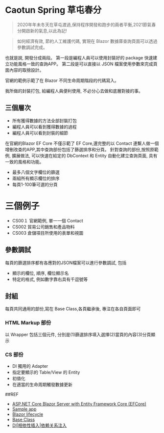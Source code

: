 # Caotun Spring 草屯春分

> 2020年年未冬天在草屯渡過,保持程序開發和跑步的兩者平衡,2021節氣春分開啟新的氣息,以此為記!

> 如何經濟有效, 節約人工維護代碼, 實現在 Blazor 數據庫查詢頁面可以透過參數調試完成。

也就是說, 開發分成兩段。
第一段是編程人員可以使用封裝好的 package 快速建立功能風格一致的查詢APP。
第二段是可以直接以 JSON 檔案使用參數來完成頁面內容的取捨設計。

官網的範例示範了在 Blazor 不同生命周期階段的代碼寫入。

我所做的封裝打包, 給編程人員便利使用, 不必分心去做和底層對接的事。

## 三個層次
- 所有獲得數據的方法全部封裝打包
- 編程人員可以看到獲得數據的過程
- 編程人員可以看到封裝的細節

在官網的Blazor EF Core 不僅示範了 EF Core,還完整的以 Contact 連繫人做一個增刪改查的APP,其中查詢部份包括了篩選排序和分頁。
針對查詢的部份,按照原範例, 擴展做法, 可以快速在給定的 DbContext 和 Entity 自動化建立查詢頁面, 具有一致的風格和功能。

- 最多八個文字欄位的篩選
- 兩組所有顯示欄位的排序
- 每頁1-100筆可選的分頁

# 三個例子
- CS00１ 官網範例, 單一一個 Contact
- CS002 貿易公司銷售和產品物料
- CS003 倉儲項目所使用的表單和視圖


## 參數調試
每頁的篩選排序都有各應對的JSON檔案可以進行參數調試, 包括
- 顯示的欄位, 順序, 欄位顯示名
- 特定的格式, 例如數字靠右具有千逗號等

## 封組
每頁共同通用的部份,寫在 Base Class,各頁繼承後, 專注在各自頁面即可


### HTML Markup 部份
以 Wrapper 包括三個元件, 分別是(1)篩選排序填入選擇(2)當頁的內容(3)分頁顯示

### CS 部份
- DI 獨用的 Adapter
- 指定要顯示的 Table/View 的 Entity
- 初值化
- 在適當的生命周期觸發數據更新





##REF
- [ASP.NET Core Blazor Server with Entity Framework Core (EFCore)](https://docs.microsoft.com/en-us/aspnet/core/blazor/blazor-server-ef-core?view=aspnetcore-5.0)
- [Sample app](https://github.com/dotnet/AspNetCore.Docs/tree/master/aspnetcore/blazor/common/samples/5.x/BlazorServerEFCoreSample)
- [Blazor lifecycle](https://docs.microsoft.com/en-us/aspnet/core/blazor/components/lifecycle?view=aspnetcore-5.00)
- [Base Class](https://docs.microsoft.com/en-us/aspnet/core/blazor/components/?view=aspnetcore-5.0)
- [DI|相依性插入|依赖关系注入](https://docs.microsoft.com/en-us/aspnet/core/blazor/fundamentals/dependency-injection?view=aspnetcore-5.0&pivots=webassembly)
